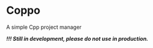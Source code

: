 # Coppo

A simple Cpp project manager

***!!! Still in development, please do not use in production.***